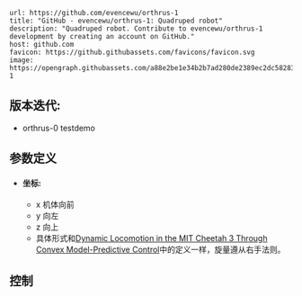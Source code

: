 
```cardlink
url: https://github.com/evencewu/orthrus-1
title: "GitHub - evencewu/orthrus-1: Quadruped robot"
description: "Quadruped robot. Contribute to evencewu/orthrus-1 development by creating an account on GitHub."
host: github.com
favicon: https://github.githubassets.com/favicons/favicon.svg
image: https://opengraph.githubassets.com/a88e2be1e34b2b7ad280de2389ec2dc58283e75e9ce592137b694824761e6a28/evencewu/orthrus-1
```

## 版本迭代:
* orthrus-0 testdemo
  
## 参数定义

- #### 坐标:
    
    - x 机体向前
    - y 向左
    - z 向上
    - 具体形式和[Dynamic Locomotion in the MIT Cheetah 3 Through Convex Model-Predictive Control](http://localhost/Dynamic%20Locomotion%20in%20the%20MIT%20Cheetah%203%20Through%20Convex%20Model-Predictive%20Control)中的定义一样，旋量遵从右手法则。

## 控制 